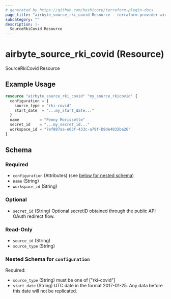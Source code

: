 ```yaml
---
# generated by https://github.com/hashicorp/terraform-plugin-docs
page_title: "airbyte_source_rki_covid Resource - terraform-provider-airbyte"
subcategory: ""
description: |-
  SourceRkiCovid Resource
---
```


# airbyte_source_rki_covid (Resource)

SourceRkiCovid Resource

## Example Usage

```terraform
resource "airbyte_source_rki_covid" "my_source_rkicovid" {
  configuration = {
    source_type = "rki-covid"
    start_date  = "...my_start_date..."
  }
  name         = "Penny Morissette"
  secret_id    = "...my_secret_id..."
  workspace_id = "7ef807aa-e03f-433c-a79f-b9de4032ba26"
}
```

<!-- schema generated by tfplugindocs -->
## Schema

### Required

- `configuration` (Attributes) (see [below for nested schema](#nestedatt--configuration))
- `name` (String)
- `workspace_id` (String)

### Optional

- `secret_id` (String) Optional secretID obtained through the public API OAuth redirect flow.

### Read-Only

- `source_id` (String)
- `source_type` (String)

<a id="nestedatt--configuration"></a>
### Nested Schema for `configuration`

Required:

- `source_type` (String) must be one of ["rki-covid"]
- `start_date` (String) UTC date in the format 2017-01-25. Any data before this date will not be replicated.


